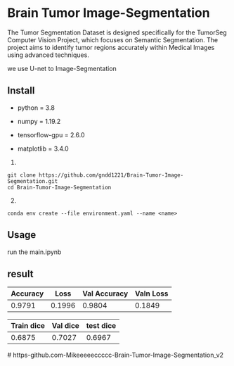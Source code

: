 # Brain Tumor Image-Segmentation
The Tumor Segmentation Dataset is designed specifically for the TumorSeg Computer Vision Project, which focuses on Semantic Segmentation. The project aims to identify tumor regions accurately within Medical Images using advanced techniques.

we use U-net to Image-Segmentation

## Install
* python = 3.8

* numpy = 1.19.2

* tensorflow-gpu = 2.6.0

* matplotlib = 3.4.0

1.
```
git clone https://github.com/gndd1221/Brain-Tumor-Image-Segmentation.git
cd Brain-Tumor-Image-Segmentation
```
2.
```
conda env create --file environment.yaml --name <name>
```

## Usage

run the main.ipynb

## result

| Accuracy | Loss      | Val Accuracy | Valn Loss |
|----------|-----------|--------------|-----------|
| 0.9791   | 0.1996    | 0.9804       |  0.1849   |

| Train dice | Val dice  | test dice |
|------------|-----------|-----------|
| 0.6875     | 0.7027    | 0.6967    |
#   h t t p s - g i t h u b . c o m - M i k e e e e e c c c c c - B r a i n - T u m o r - I m a g e - S e g m e n t a t i o n _ v 2  
 